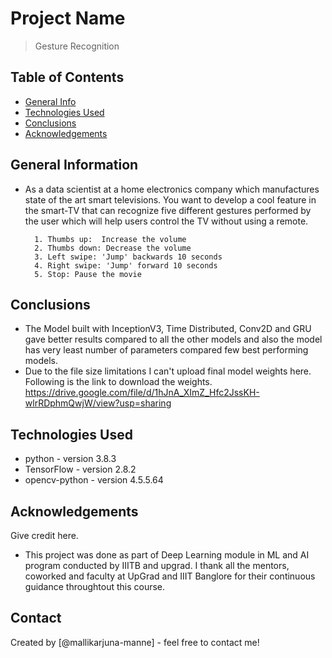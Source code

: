 # Project Name
> Gesture Recognition


## Table of Contents
* [General Info](#general-information)
* [Technologies Used](#technologies-used)
* [Conclusions](#conclusions)
* [Acknowledgements](#acknowledgements)

<!-- You can include any other section that is pertinent to your problem -->

## General Information
- As a data scientist at a home electronics company which manufactures state of the art smart televisions. You want to develop a cool feature in the smart-TV that can recognize five different gestures performed by the user which will help users control the TV without using a remote.
    
    	1. Thumbs up:  Increase the volume
    	2. Thumbs down: Decrease the volume
    	3. Left swipe: 'Jump' backwards 10 seconds
    	4. Right swipe: 'Jump' forward 10 seconds  
    	5. Stop: Pause the movie



<!-- You don't have to answer all the questions - just the ones relevant to your project. -->

## Conclusions
- The Model built with InceptionV3, Time Distributed, Conv2D and GRU gave better results compared to all the other models and also the model has very least number of parameters compared few best performing models.
- Due to the file size limitations I can't upload final model weights here. Following is the link to download the weights.
https://drive.google.com/file/d/1hJnA_XImZ_Hfc2JssKH-wlrRDphmQwjW/view?usp=sharing


<!-- You don't have to answer all the questions - just the ones relevant to your project. -->


## Technologies Used
- python - version 3.8.3
- TensorFlow - version 2.8.2
- opencv-python - version 4.5.5.64

<!-- As the libraries versions keep on changing, it is recommended to mention the version of library used in this project -->

## Acknowledgements
Give credit here.
- This project was done as part of Deep Learning module in ML and AI program conducted by IIITB and upgrad. I thank all the mentors, coworked and faculty at UpGrad and IIIT Banglore for their continuous guidance throughtout this course.


## Contact
Created by [@mallikarjuna-manne] - feel free to contact me!


<!-- Optional -->
<!-- ## License -->
<!-- This project is open source and available under the [... License](). -->

<!-- You don't have to include all sections - just the one's relevant to your project -->
